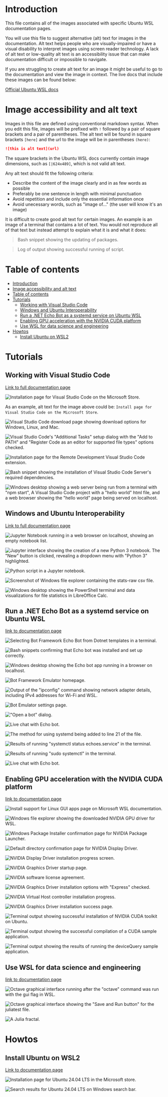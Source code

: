 # Introduction

This file contains all of the images associated with specific Ubuntu WSL documentation pages.

You will use this file to suggest alternative (alt) text for images in the documentation.
Alt text helps people who are visually-impaired or have a visual disability to interpret images using screen reader technology.
A lack of alt text or low-quality alt text is an accessibility issue that can make documentation difficult or impossible to navigate.

If you are struggling to create alt text for an image it might be
useful to go to the documentation and view the image in context.
The live docs that include these images can be found below:

[Official Ubuntu WSL docs](https://canonical-ubuntu-wsl.readthedocs-hosted.com/en/latest/)

# Image accessibility and alt text

Images in this file are defined using conventional markdown syntax.
When you edit this file, images will be prefixed with `!` followed by a pair of square brackets and a pair of parentheses. The alt text will be found in square brackets `[here]` and the url to the image will be in parentheses `(here)`:

```markdown
![this is alt text](url)
```

The square brackets in the Ubuntu WSL docs currently contain image dimensions, such as `[|624x489]`, which is not valid alt text.

Any alt text should fit the following criteria:

- Describe the content of the image clearly and in as few words as possible
- Preferably be one sentence in length with minimal punctuation
- Avoid repetition and include only the essential information once
- Avoid unecessary words, such as "image of..." (the user will know it's an image)

It is difficult to create good alt text for certain images.
An example is an image of a terminal that contains a lot of text.
You would not reproduce all of that text but instead attempt to
explain what it is and what it does:

> Bash snippet showing the updating of packages.

> Log of output showing successful running of script.

# Table of contents

- [Introduction](#introduction)
- [Image accessibility and alt text](#image-accessibility-and-alt-text)
- [Table of contents](#table-of-contents)
- [Tutorials](#tutorials)
  - [Working with Visual Studio Code](#working-with-visual-studio-code)
  - [Windows and Ubuntu Interoperability](#windows-and-ubuntu-interoperability)
  - [Run a .NET Echo Bot as a systemd service on Ubuntu WSL](#run-a-net-echo-bot-as-a-systemd-service-on-ubuntu-wsl)
  - [Enabling GPU acceleration with the NVIDIA CUDA platform](#enabling-gpu-acceleration-with-the-nvidia-cuda-platform)
  - [Use WSL for data science and engineering](#use-wsl-for-data-science-and-engineering)
- [Howtos](#howtos)
  - [Install Ubuntu on WSL2](#install-ubuntu-on-wsl2)

# Tutorials

## Working with Visual Studio Code

[Link to full documentation page](https://canonical-ubuntu-wsl.readthedocs-hosted.com/en/latest/tutorials/vscode/) 

![Installation page for Visual Studio Code on the Microsoft Store.](https://github.com/ubuntu/WSL/blob/main/docs/tutorials/assets/vscode/msstore.png?raw=true)

As an example, alt text for the image above could be: `Install page for Visual Studio Code on the Microsoft Store`.

![Visual Studio Code download page showing download options for Windows, Linux, and Mac.](https://github.com/ubuntu/WSL/blob/main/docs/tutorials/assets/vscode/download-vs-code.png?raw=true)

![Visual Studio Code's "Additional Tasks" setup dialog with the "Add to PATH" and "Register Code as an editor for supported file types" options checked.](https://github.com/ubuntu/WSL/blob/main/docs/tutorials/assets/vscode/aditional-tasks.png?raw=true)

![Installation page for the Remote Development Visual Studio Code extension.](https://github.com/ubuntu/WSL/blob/main/docs/tutorials/assets/vscode/remote-extension.png?raw=true)

![Bash snippet showing the installation of Visual Studio Code Server's required dependencies.](https://github.com/ubuntu/WSL/blob/main/docs/tutorials/assets/vscode/downloading-vscode-server.png?raw=true)

![Windows desktop showing a web server being run from a terminal with "npm start", A Visual Studio Code project with a "hello world" html file, and a web browser showing the "hello world" page being served on localhost.](https://github.com/ubuntu/WSL/blob/main/docs/tutorials/assets/vscode/hello-world.png?raw=true)

## Windows and Ubuntu Interoperability

[Link to full documentation page](https://canonical-ubuntu-wsl.readthedocs-hosted.com/en/latest/tutorials/interop/)

![Jupyter Notebook running in a web browser on localhost, showing an empty notebook list.](https://github.com/ubuntu/WSL/blob/main/docs/tutorials/assets/interop/jupyter.png?raw=true)

![Jupyter interface showing the creation of a new Python 3 notebook. The "New" button is clicked, revealing a dropdown menu with "Python 3" highlighted.](https://github.com/ubuntu/WSL/blob/main/docs/tutorials/assets/interop/jupyter-python.jpg?raw=true)

![Python script in a Jupyter notebook.](https://github.com/ubuntu/WSL/blob/main/docs/tutorials/assets/interop/jupyter-script.png?raw=true)

![Screenshot of Windows file explorer containing the stats-raw csv file.](https://github.com/ubuntu/WSL/blob/main/docs/tutorials/assets/interop/ubuntu-home.png?raw=true)

![Windows desktop showing the PowerShell terminal and data visualizations for file statistics in LibreOffice Calc.](https://github.com/ubuntu/WSL/blob/main/docs/tutorials/assets/interop/spreadsheet.png?raw=true)

## Run a .NET Echo Bot as a systemd service on Ubuntu WSL

[link to documentation page](https://canonical-ubuntu-wsl.readthedocs-hosted.com/en/latest/tutorials/dotnet-systemd/)

![Selecting Bot Framework Echo Bot from Dotnet templates in a terminal.](https://github.com/ubuntu/WSL/blob/main/docs/tutorials/assets/dotnet-systemd/templates.png?raw=true)

![Bash snippets confirming that Echo bot was installed and set up correctly.](https://github.com/ubuntu/WSL/blob/main/docs/tutorials/assets/dotnet-systemd/welcome-to-dotnet.png?raw=true)

![Windows desktop showing the Echo bot app running in a browser on localhost.](https://github.com/ubuntu/WSL/blob/main/docs/tutorials/assets/dotnet-systemd/your-bot-is-ready.png?raw=true)

![Bot Framework Emulator homepage.](https://github.com/ubuntu/WSL/blob/main/docs/tutorials/assets/dotnet-systemd/bot-framework-emulator.png?raw=true)

![Output of the "ipconfig" command showing network adapter details, including IPv4 addresses for Wi-Fi and WSL.](https://github.com/ubuntu/WSL/blob/main/docs/tutorials/assets/dotnet-systemd/ipconfig.png?raw=true)

![Bot Emulator settings page.](https://github.com/ubuntu/WSL/blob/main/docs/tutorials/assets/dotnet-systemd/emulator-settings.png?raw=true)

!["Open a bot" dialog.](https://github.com/ubuntu/WSL/blob/main/docs/tutorials/assets/dotnet-systemd/open-a-bot.png?raw=true)

![Live chat with Echo bot.](https://github.com/ubuntu/WSL/blob/main/docs/tutorials/assets/dotnet-systemd/start-chatting.png?raw=true)

![The method for using systemd being added to line 21 of the file.](https://github.com/ubuntu/WSL/blob/main/docs/tutorials/assets/dotnet-systemd/program-cs.png?raw=true)

![Results of running "systemctl status echoes.service" in the terminal.](https://github.com/ubuntu/WSL/blob/main/docs/tutorials/assets/dotnet-systemd/systemctl-status-inactive.png?raw=true)

![Results of running "sudo systemctl" in the terminal.](https://github.com/ubuntu/WSL/blob/main/docs/tutorials/assets/dotnet-systemd/systemctl-status-running.png?raw=true)

![Live chat with Echo bot.](https://github.com/ubuntu/WSL/blob/main/docs/tutorials/assets/dotnet-systemd/start-chatting-service.png?raw=true)

## Enabling GPU acceleration with the NVIDIA CUDA platform

[link to documentation page](https://canonical-ubuntu-wsl.readthedocs-hosted.com/en/latest/tutorials/gpu-cuda/#)

![Install support for Linux GUI apps page on Microsoft WSL documentation.](https://github.com/ubuntu/WSL/blob/main/docs/tutorials/assets/gpu-cuda/install-drivers.png?raw=true)

![Windows file explorer showing the downloaded NVIDIA GPU driver for WSL.](https://github.com/ubuntu/WSL/blob/main/docs/tutorials/assets/gpu-cuda/downloads-folder.png?raw=true)

![Windows Package Installer confirmation page for NVIDIA Package Launcher.](https://github.com/ubuntu/WSL/blob/main/docs/tutorials/assets/gpu-cuda/nvidia-allow-changes.png?raw=true)

![Default directory confirmation page for NVIDIA Display Driver.](https://github.com/ubuntu/WSL/blob/main/docs/tutorials/assets/gpu-cuda/default-dir.png?raw=true)

![NVIDIA Display Driver installation progress screen.](https://github.com/ubuntu/WSL/blob/main/docs/tutorials/assets/gpu-cuda/please-wait-install.png?raw=true)

![NVIDIA Graphics Driver startup page.](https://github.com/ubuntu/WSL/blob/main/docs/tutorials/assets/gpu-cuda/splash-screen.png?raw=true)

![NVIDIA software license agreement.](https://github.com/ubuntu/WSL/blob/main/docs/tutorials/assets/gpu-cuda/license.png?raw=true)

![NVIDIA Graphics Driver installation options with "Express" checked.](https://github.com/ubuntu/WSL/blob/main/docs/tutorials/assets/gpu-cuda/installation-options.png?raw=true)

![NVIDIA Virtual Host controller installation progress.](https://github.com/ubuntu/WSL/blob/main/docs/tutorials/assets/gpu-cuda/installing.png?raw=true)

![NVIDIA Graphics Driver installation success page.](https://github.com/ubuntu/WSL/blob/main/docs/tutorials/assets/gpu-cuda/install-finished.png?raw=true)

![Terminal output showing successful installation of NVIDIA CUDA toolkit on Ubuntu.](https://github.com/ubuntu/WSL/blob/main/docs/tutorials/assets/gpu-cuda/done-done.png?raw=true)

![Terminal output showing the successful compilation of a CUDA sample application.](https://github.com/ubuntu/WSL/blob/main/docs/tutorials/assets/gpu-cuda/make.png?raw=true)

![Terminal output showing the results of running the deviceQuery sample application.](https://github.com/ubuntu/WSL/blob/main/docs/tutorials/assets/gpu-cuda/device-query.png?raw=true)

## Use WSL for data science and engineering

[link to documentation page](https://canonical-ubuntu-wsl.readthedocs-hosted.com/en/latest/tutorials/data-science-and-engineering/)

![Octave graphical interface running after the "octave" command was run with the gui flag in WSL.](https://github.com/ubuntu/WSL/blob/main/docs/tutorials/assets/data-science-engineering/octave.png?raw=true)

![Octave graphical interface showing the "Save and Run button" for the juliatest file.](https://github.com/ubuntu/WSL/blob/main/docs/tutorials/assets/data-science-engineering/save-file.png?raw=true)

![A Julia fractal.](https://github.com/ubuntu/WSL/blob/main/docs/tutorials/assets/data-science-engineering/julia-fractal.png?raw=true)

# Howtos

## Install Ubuntu on WSL2

[Link to documentation page](https://canonical-ubuntu-wsl.readthedocs-hosted.com/en/latest/guides/install-ubuntu-wsl2/)

![Installation page for Ubuntu 24.04 LTS in the Microsoft store.](https://github.com/ubuntu/WSL/blob/main/docs/guides/assets/install-ubuntu-wsl2/choose-distribution.png?raw=true)

![Search results for Ubuntu 24.04 LTS on Windows search bar.](https://github.com/ubuntu/WSL/blob/main/docs/guides/assets/install-ubuntu-wsl2/search-ubuntu-windows.png?raw=true)
